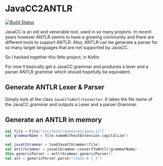# JavaCC2ANTLR

[![Build Status](https://travis-ci.org/ftomassetti/JavaCC2ANTLR.svg?branch=master)](https://travis-ci.org/ftomassetti/JavaCC2ANTLR)

JavaCC is an old and venerable tool, used in so many projects. In recent years however ANTLR seems to have a growing community and
there are different tools to support ANTLR. Also, ANTLR can be generate a parser for so many target languages that
are not supported by JavaCC.

So I hacked together this little project, in Kotlin.

For now it basically get a JavaCC grammar and produces a lexer and a parser ANTLR grammar which should hopefully be equivalent.

## Generate ANTLR Lexer & Parser

Simply look at the class `JavaCCToAntlrConverter`. It takes the file name of the JavaCC grammar and outputs
a Lexer and a parser Grammar.

## Generate an ANTLR in memory

```kotlin
val file = File("src/test/resources/java.jj")
val grammarName = file.nameWithoutExtension.capitalize()

val javaCCGrammar = loadJavaCCGrammar(file)
val antlrGrammar = javaCCGrammar.convertToAntlr(grammarName)
this.genericParser = antlrGrammar.genericParser()
val ast = genericParser.parse("class A { }")
```
